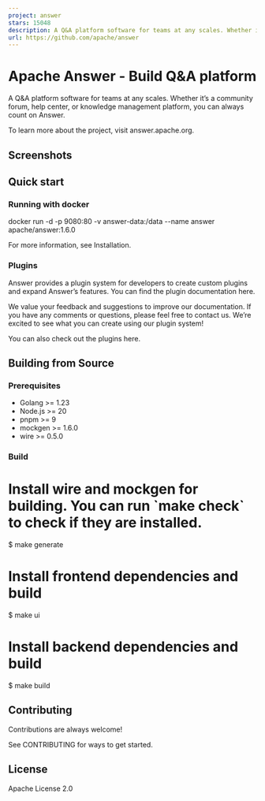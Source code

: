 ```yaml
---
project: answer
stars: 15048
description: A Q&A platform software for teams at any scales. Whether it's a community forum, help center, or knowledge management platform, you can always count on Apache Answer.
url: https://github.com/apache/answer
---
```


Apache Answer - Build Q&A platform
==================================

A Q&A platform software for teams at any scales. Whether it’s a community forum, help center, or knowledge management platform, you can always count on Answer.

To learn more about the project, visit answer.apache.org.

Screenshots
-----------

Quick start
-----------

### Running with docker

docker run -d -p 9080:80 -v answer-data:/data --name answer apache/answer:1.6.0

For more information, see Installation.

### Plugins

Answer provides a plugin system for developers to create custom plugins and expand Answer’s features. You can find the plugin documentation here.

We value your feedback and suggestions to improve our documentation. If you have any comments or questions, please feel free to contact us. We’re excited to see what you can create using our plugin system!

You can also check out the plugins here.

Building from Source
--------------------

### Prerequisites

-   Golang >= 1.23
-   Node.js >= 20
-   pnpm >= 9
-   mockgen >= 1.6.0
-   wire >= 0.5.0

### Build

# Install wire and mockgen for building. You can run \`make check\` to check if they are installed.
$ make generate
# Install frontend dependencies and build
$ make ui
# Install backend dependencies and build
$ make build

Contributing
------------

Contributions are always welcome!

See CONTRIBUTING for ways to get started.

License
-------

Apache License 2.0

